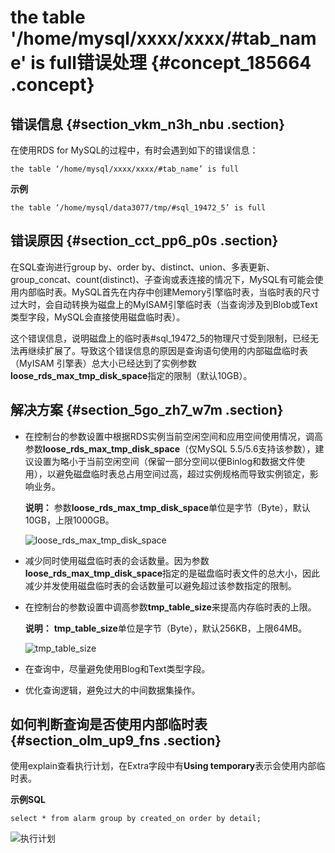# the table '/home/mysql/xxxx/xxxx/\#tab\_name' is full错误处理 {#concept_185664 .concept}

## 错误信息 {#section_vkm_n3h_nbu .section}

在使用RDS for MySQL的过程中，有时会遇到如下的错误信息：

``` {#codeblock_mdc_hxw_fz9}
the table ‘/home/mysql/xxxx/xxxx/#tab_name’ is full
```

**示例**

``` {#codeblock_cdq_ity_024}
the table ‘/home/mysql/data3077/tmp/#sql_19472_5’ is full
```

## 错误原因 {#section_cct_pp6_p0s .section}

在SQL查询进行group by、order by、distinct、union、多表更新、group\_concat、count\(distinct\)、子查询或表连接的情况下，MySQL有可能会使用内部临时表。MySQL首先在内存中创建Memory引擎临时表，当临时表的尺寸过大时，会自动转换为磁盘上的MyISAM引擎临时表（当查询涉及到Blob或Text类型字段，MySQL会直接使用磁盘临时表）。

这个错误信息，说明磁盘上的临时表\#sql\_19472\_5的物理尺寸受到限制，已经无法再继续扩展了。导致这个错误信息的原因是查询语句使用的内部磁盘临时表（MyISAM 引擎表）总大小已经达到了实例参数**loose\_rds\_max\_tmp\_disk\_space**指定的限制（默认10GB）。

## 解决方案 {#section_5go_zh7_w7m .section}

-   在控制台的参数设置中根据RDS实例当前空闲空间和应用空间使用情况，调高参数**loose\_rds\_max\_tmp\_disk\_space**（仅MySQL 5.5/5.6支持该参数），建议设置为略小于当前空闲空间（保留一部分空间以便Binlog和数据文件使用），以避免磁盘临时表总占用空间过高，超过实例规格而导致实例锁定，影响业务。

    **说明：** 参数**loose\_rds\_max\_tmp\_disk\_space**单位是字节（Byte），默认10GB，上限1000GB。

    ![loose_rds_max_tmp_disk_space](http://static-aliyun-doc.oss-cn-hangzhou.aliyuncs.com/assets/img/8276/155548798444702_zh-CN.png)

-   减少同时使用磁盘临时表的会话数量。因为参数**loose\_rds\_max\_tmp\_disk\_space**指定的是磁盘临时表文件的总大小，因此减少并发使用磁盘临时表的会话数量可以避免超过该参数指定的限制。
-   在控制台的参数设置中调高参数**tmp\_table\_size**来提高内存临时表的上限。

    **说明：** **tmp\_table\_size**单位是字节（Byte），默认256KB，上限64MB。

    ![tmp_table_size](http://static-aliyun-doc.oss-cn-hangzhou.aliyuncs.com/assets/img/8276/155548798444703_zh-CN.png)

-   在查询中，尽量避免使用Blog和Text类型字段。
-   优化查询逻辑，避免过大的中间数据集操作。

## 如何判断查询是否使用内部临时表 {#section_olm_up9_fns .section}

使用explain查看执行计划，在Extra字段中有**Using temporary**表示会使用内部临时表。

**示例SQL** 

``` {#codeblock_tv0_6m8_sok}
select * from alarm group by created_on order by detail;
```

![执行计划](http://static-aliyun-doc.oss-cn-hangzhou.aliyuncs.com/assets/img/8276/155548798444705_zh-CN.png)

